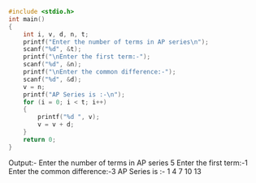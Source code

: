 ```c
#include <stdio.h>
int main()
{
    int i, v, d, n, t;
    printf("Enter the number of terms in AP series\n");
    scanf("%d", &t);
    printf("\nEnter the first term:-");
    scanf("%d", &n);
    printf("\nEnter the common difference:-");
    scanf("%d", &d);
    v = n;
    printf("AP Series is :-\n");
    for (i = 0; i < t; i++)
    {
        printf("%d ", v);
        v = v + d;
    }
    return 0;
}
```

Output:-
Enter the number of terms in AP series
5
Enter the first term:-1
Enter the common difference:-3
AP Series is :-
1 4 7 10 13
